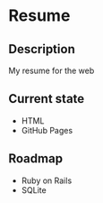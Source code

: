 # Resume

## Description
My resume for the web

## Current state
- HTML
- GitHub Pages

## Roadmap
- Ruby on Rails
- SQLite
